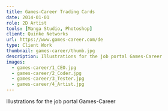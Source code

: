 ```yaml
---
title: Games-Career Trading Cards
date: 2014-01-01
role: 2D Artist
tools: [Manga Studio, Photoshop]
client: Quinke Networks
url: https://www.games-career.com/de
type: Client Work
thumbnail: games-career/thumb.jpg
description: Illustrations for the job portal Games-Career
images:
  - games-career/1_CEO.jpg
  - games-career/2_Coder.jpg
  - games-career/3_Tester.jpg
  - games-career/4_Artist.jpg
---
```

Illustrations for the job portal Games-Career
